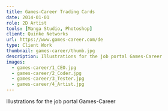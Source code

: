 ```yaml
---
title: Games-Career Trading Cards
date: 2014-01-01
role: 2D Artist
tools: [Manga Studio, Photoshop]
client: Quinke Networks
url: https://www.games-career.com/de
type: Client Work
thumbnail: games-career/thumb.jpg
description: Illustrations for the job portal Games-Career
images:
  - games-career/1_CEO.jpg
  - games-career/2_Coder.jpg
  - games-career/3_Tester.jpg
  - games-career/4_Artist.jpg
---
```

Illustrations for the job portal Games-Career
